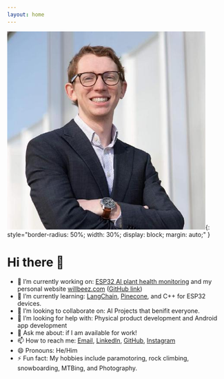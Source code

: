 ```yaml
---
layout: home
---
```

![profile picture](/assets/images/will.jpeg){: style="border-radius: 50%; width: 30%; display: block; margin: auto;" }
# Hi there 👋
- 🔭 I’m currently working on: [ESP32 AI plant health monitoring](https://github.com/willbeez/ESP32-WiFi-Bluetooth-Android) and my personal website [willbeez.com](willbeez.com) ([GitHub link](https://github.com/willbeez/willbeez))
- 🌱 I’m currently learning: <a href="https://github.com/hwchase17/langchain">LangChain</a>, <a href="https://www.pinecone.io/">Pinecone</a>, and C++ for ESP32 devices. 
- 👯 I’m looking to collaborate on: AI Projects that benifit everyone.
- 🤔 I’m looking for help with: Physical product development and Android app development
- 💬 Ask me about: if I am available for work!
- 📫 How to reach me: [Email](mailto:william12211@gmail.com), <a href="https://www.linkedin.com/in/william-beasley-5a1435a0/">LinkedIn</a>, <a href="https://github.com/willbeez">GitHub</a>, <a href="https://www.instagram.com/willbeez/">Instagram</a>
- 😄 Pronouns: He/Him
- ⚡ Fun fact: My hobbies include paramotoring, rock climbing, snowboarding, MTBing, and Photography.